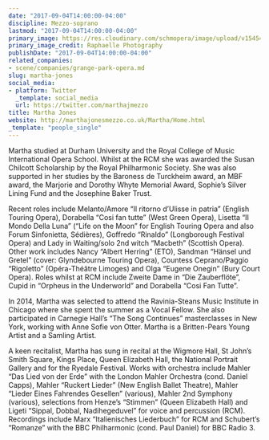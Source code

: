 ```yaml
---
date: "2017-09-04T14:00:00-04:00"
discipline: Mezzo-soprano
lastmod: "2017-09-04T14:00:00-04:00"
primary_image: https://res.cloudinary.com/schmopera/image/upload/v1545409169/media/webhook-uploads/1504547920204/Martha%20Jones%20(c)%20Raphaelle%20Photography.jpg.jpg
primary_image_credit: Raphaelle Photography
publishDate: "2017-09-04T14:00:00-04:00"
related_companies:
- scene/companies/grange-park-opera.md
slug: martha-jones
social_media:
- platform: Twitter
  _template: social_media
  url: https://twitter.com/marthajmezzo
title: Martha Jones
website: http://marthajonesmezzo.co.uk/Martha/Home.html
_template: "people_single"
---
```


Martha studied at Durham University and the Royal College of Music International Opera School.  Whilst at the RCM she was awarded the Susan Chilcott Scholarship by the Royal Philharmonic Society.  She was also supported in her studies by the Baroness de Turckheim award, an MBF award, the Marjorie and Dorothy Whyte Memorial Award, Sophie’s Silver Lining Fund and the Josephine Baker Trust.   

Recent roles include Melanto/Amore “Il ritorno d’Ulisse in patria” (English Touring Opera), Dorabella “Cosi fan tutte” (West Green Opera),  Lisetta “Il Mondo Della Luna” (“Life on the Moon” for English Touring Opera and also Forum Sinfonietta, Sédières), Goffredo “Rinaldo” (Longborough Festival Opera) and Lady in Waiting/solo 2nd witch “Macbeth” (Scottish Opera).  Other work includes Nancy “Albert Herring” (ETO), Sandman “Hänsel und Gretel” (cover: Glyndebourne Touring Opera), Countess Ceprano/Paggio “Rigoletto” (Opéra-Théâtre Limoges) and Olga “Eugene Onegin” (Bury Court Opera).  Roles whilst at RCM include Zweite Dame in “Die Zauberflöte”, Cupid in “Orpheus in the Underworld” and Dorabella “Cosi Fan Tutte”.   

In 2014, Martha was selected to attend the Ravinia-Steans Music Institute in Chicago where she spent the summer as a Vocal Fellow.  She also participated in Carnegie Hall’s “The Song Continues” masterclasses in New York, working with Anne Sofie von Otter.  Martha is a Britten-Pears Young Artist and a Samling Artist.

A keen recitalist, Martha has sung in recital at the Wigmore Hall, St John’s Smith Square, Kings Place, Queen Elizabeth Hall, the National Portrait Gallery and for the Ryedale Festival.   Works with orchestra include Mahler “Das Lied von der Erde” with the London Mahler Orchestra (cond. Daniel Capps), Mahler “Ruckert Lieder” (New English Ballet Theatre), Mahler “Lieder Eines Fahrendes Gesellen” (various), Mahler 2nd Symphony (various), selections from Henze’s “Stimmen” (Queen Elizabeth Hall) and Ligeti “Sippal, Dobbal, Nadihegeduvel” for voice and percussion (RCM).  Recordings include Marx “Italienisches Liederbuch” for RCM and Schubert’s “Romanze” with the BBC Philharmonic (cond. Paul Daniel) for BBC Radio 3.
